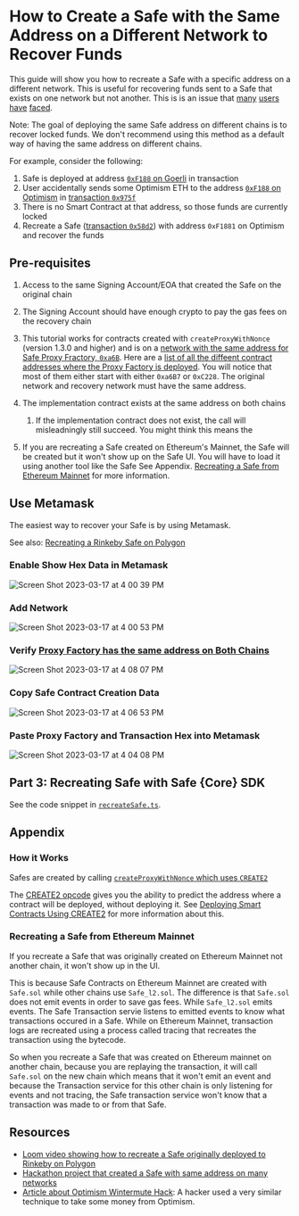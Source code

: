 # How to Create a Safe with the Same Address on a Different Network to Recover Funds

This guide will show you how to recreate a Safe with a specific address on a  different network. This is useful for recovering funds sent to a Safe that exists on one network but not another. This is is an issue that [many](https://ethereum.stackexchange.com/questions/141408/sent-usdc-to-wrong-chain-on-gnosis-need-to-recover) [users](https://ethereum.stackexchange.com/questions/129309/create-a-safe-with-the-same-address-on-the-bsc-chain) [have](https://ethereum.stackexchange.com/questions/127353/trying-to-recreate-a-safe-from-mainnet-into-gnosis-chain-issue) [faced](https://ethereum.stackexchange.com/search?q=%5Bgnosis-safe%5D+wrong+chain).

Note: The goal of deploying the same Safe address on different chains is to recover locked funds. We don't recommend using this method as a default way of having the same address on different chains.

For example, consider the following:

1. Safe is deployed at address [`0xF188` on Goerli](https://app.safe.global/home?safe=gor:0xF188d41FD181f94960C5451D7ff6FdbcDf201a71) in transaction
2. User accidentally sends some Optimism ETH to the address [`0xF188` on Optimism](https://optimistic.etherscan.io/address/0xF188d41FD181f94960C5451D7ff6FdbcDf201a71) in [transaction `0x975f`](https://optimistic.etherscan.io/tx/0x975f81407a2b7dfdd5c73220a920f327e379fd5d03c0175a106640451d7790a6)
3. There is no Smart Contract at that address, so those funds are currently locked
4. Recreate a Safe ([transaction `0x58d2`](https://optimistic.etherscan.io/tx/0x58d2e8d75f3d02fc4588fe2c50e44a51d98738916771b823e09876328bff3f77)) with address `0xF1881` on Optimism and recover the funds 


## Pre-requisites

1. Access to the same Signing Account/EOA that created the Safe on the original chain

1. The Signing Account should have enough crypto to pay the gas fees on the recovery chain

1. This tutorial works for contracts created with `createProxyWithNonce` (version 1.3.0 and higher) and is on a [network with the same address for Safe Proxy Fractory, `0xa6B`](https://blockscan.com/address/0xa6B71E26C5e0845f74c812102Ca7114b6a896AB2). Here are a [list of all the diffeent contract addresses where the Proxy Factory is deployed](https://github.com/safe-global/safe-deployments/blob/main/src/assets/v1.3.0/proxy_factory.json). You will notice that most of them either start with either `0xa6B7` or `0xC228`. The original network and recovery network must have the same address.

1. The implementation contract exists at the same address on both chains
    1. If the implementation contract does not exist, the call will misleadningly still succeed. You might think this means the 

1. If you are recreating a Safe created on Ethereum's Mainnet, the Safe will be created but it won't show up on the Safe UI. You will have to load it using another tool like the Safe See Appendix. [Recreating a Safe from Ethereum Mainnet](#recreating-a-safe-from-ethereum-mainnet) for more information.

## Use Metamask

The easiest way to recover your Safe is by using Metamask.

See also: [Recreating a Rinkeby Safe on Polygon](https://www.loom.com/share/ca34aabcd62747fb9fb89bd463b4c741)

### Enable Show Hex Data in Metamask
![Screen Shot 2023-03-17 at 4 00 39 PM](https://user-images.githubusercontent.com/9806858/226020125-788ae92c-9f98-486a-89fb-45e88da179ec.png)

### Add Network

![Screen Shot 2023-03-17 at 4 00 53 PM](https://user-images.githubusercontent.com/9806858/226020214-56e5e9c2-9b7f-4cd0-b5e5-a21c73f91d88.png)

### Verify [Proxy Factory has the same address on Both Chains](https://github.com/safe-global/safe-deployments/blob/main/src/assets/v1.3.0/proxy_factory.json)
![Screen Shot 2023-03-17 at 4 08 07 PM](https://user-images.githubusercontent.com/9806858/226023682-4855ce25-129d-47b1-9f24-3b74a12852fb.png)


### Copy Safe Contract Creation Data

![Screen Shot 2023-03-17 at 4 06 53 PM](https://user-images.githubusercontent.com/9806858/226022160-2907617e-6283-41c1-bc97-ccd90d8ff9ef.png)

### Paste Proxy Factory and Transaction Hex into Metamask

![Screen Shot 2023-03-17 at 4 04 08 PM](https://user-images.githubusercontent.com/9806858/226022325-4be63630-9476-4d4e-aef7-498966f3bfa8.png)



## Part 3: Recreating Safe with Safe {Core} SDK

See the code snippet in [`recreateSafe.ts`](/examples/utils/recreateSafe.ts). 

## Appendix

### How it Works

Safes are created by calling [`createProxyWithNonce` which uses `CREATE2`](https://github.com/safe-global/safe-contracts/blob/ba526d0475e3004f9fcd71cd25ebbd225ebeee7f/contracts/proxies/SafeProxyFactory.sol#L32)

The [CREATE2 opcode](https://eips.ethereum.org/EIPS/eip-1014) gives you the ability to predict the address where a contract will be deployed, without deploying it. See [Deploying Smart Contracts Using CREATE2](https://docs.openzeppelin.com/cli/2.8/deploying-with-create2) for more information about this.

### Recreating a Safe from Ethereum Mainnet

If you recreate a Safe that was originally created on Ethereum Mainnet not another chain, it won't show up in the UI.

This is because Safe Contracts on Ethereum Mainnet are created with `Safe.sol` while other chains use `Safe_l2.sol`. The difference is that `Safe.sol` does not emit events in order to save gas fees. While `Safe_l2.sol` emits events. The Safe Transaction servie listens to emitted events to know what transactions occured in a Safe. While on Ethereum Mainnet, transaction logs are recreated using a process called tracing that recreates the transaction using the bytecode. 

So when you recreate a Safe that was created on Ethereum mainnet on another chain, because you are replaying the transaction, it will call `Safe.sol` on the new chain which means that it won't emit an event and because the Transaction service for this other chain is only listening for events and not tracing, the Safe transaction service won't know that a transaction was made to or from that Safe.

## Resources
- [Loom video showing how to recreate a Safe originally deployed to Rinkeby on Polygon](https://www.loom.com/share/ca34aabcd62747fb9fb89bd463b4c741)
- [Hackathon project that created a Safe with same address on many networks](https://ethglobal.com/showcase/many-safes-2otg1)
- [Article about Optimism Wintermute Hack](https://foresightnews.pro/article/detail/10296): A hacker used a very similar technique to take some money from Optimism.
